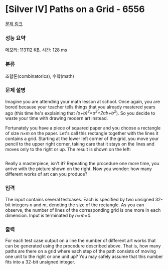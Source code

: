 # [Silver IV] Paths on a Grid - 6556 

[문제 링크](https://www.acmicpc.net/problem/6556) 

### 성능 요약

메모리: 113112 KB, 시간: 128 ms

### 분류

조합론(combinatorics), 수학(math)

### 문제 설명

<p>Imagine you are attending your math lesson at school. Once again, you are bored because your teacher tells things that you already mastered years ago (this time he's explaining that <em>(a+b)<sup>2</sup>=a<sup>2</sup>+2ab+b<sup>2</sup></em>). So you decide to waste your time with drawing modern art instead.</p>

<p>Fortunately you have a piece of squared paper and you choose a rectangle of size <em>n×m</em> on the paper. Let's call this rectangle together with the lines it contains a grid. Starting at the lower left corner of the grid, you move your pencil to the upper right corner, taking care that it stays on the lines and moves only to the right or up. The result is shown on the left:</p>

<p style="text-align:center"><img src=""></p>

<p>Really a masterpiece, isn't it? Repeating the procedure one more time, you arrive with the picture shown on the right. Now you wonder: how many different works of art can you produce?</p>

### 입력 

 <p>The input contains several testcases. Each is specified by two unsigned 32-bit integers <em>n</em> and <em>m</em>, denoting the size of the rectangle. As you can observe, the number of lines of the corresponding grid is one more in each dimension. Input is terminated by <em>n=m=0</em>.</p>

### 출력 

 <p>For each test case output on a line the number of different art works that can be generated using the procedure described above. That is, how many paths are there on a grid where each step of the path consists of moving one unit to the right or one unit up? You may safely assume that this number fits into a 32-bit unsigned integer.</p>

